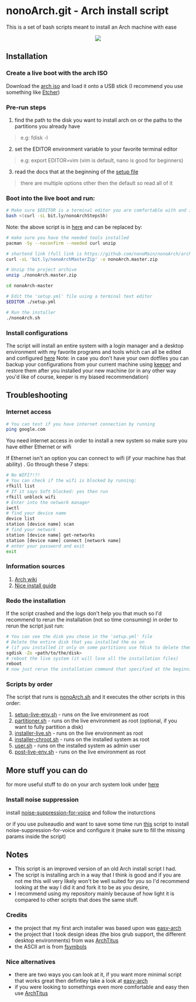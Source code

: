 # nonoArch.git - Arch install script
This is a set of bash scripts meant to install an Arch machine with ease
<p align="center">
  <img src="https://img.shields.io/github/repo-size/nonomain/nonoArch?style=for-the-badge">
</p>

## Installation
### Create a live boot with the arch ISO
Download the [arch iso](https://archlinux.org/download/) and load it onto a USB stick (I recommend you use something like [Etcher](https://www.balena.io/etcher/))

### Pre-run steps
1. find the path to the disk you want to install arch on or the paths to the partitions you already have
> e.g: fdisk -l
2. set the EDITOR environment variable to your favorite terminal editor
> e.g: export EDITOR=vim (vim is default, nano is good for beginners)
3. read the docs that at the beginning of the [setup file](./setup.yml)
> there are multiple options other then the default so read all of it

### Boot into the live boot and run:
```bash
# Make sure $EDITOR is a terminal editor you are comfortable with and is installed on the live boot
bash <(curl -sL bit.ly/nonoArchStepsSh)
```
Note: the above script is in [here](./.howto.sh)
and can be replaced by:
```bash
# make sure you have the needed tools installed
pacman -Sy --noconfirm --needed curl unzip

# shortend link (full link is https://github.com/nonoMain/nonoArch/archive/master.zip)
curl -sL 'bit.ly/nonoArchMasterZip' -o nonoArch.master.zip

# Unzip the project archive
unzip ./nonoArch.master.zip

cd nonoArch-master

# Edit the 'setup.yml' file using a terminal text editor
$EDITOR ./setup.yml

# Run the installer
./nonoArch.sh
```

### Install configurations
The script will install an entire system with a login manager and a desktop environment
with my favorite programs and tools which can all be edited and configured [here](./.toInstall/)
Note: in case you don't have your own dotfiles you can backup your configurations from your current machine using [keeper](https://github.com/nonoMain/keeper)
and restore them after you installed your new machine (or in any other way you'd like of course, keeper is my biased recommendation)

## Troubleshooting
### Internet access

```bash
# You can test if you have internet connection by running
ping google.com
```

You need internet access in order to install a new system so make sure you have either Ethernet
or wifi

If Ethernet isn't an option you can connect to wifi (if your machine has that ability) . Go through these 7 steps:
```bash
# No WIFI?!?!
# You can check if the wifi is blocked by running:
rfkill list
# If it says Soft blocked: yes then run
rfkill unblock wifi
# Enter into the network manager
iwctl
# find your device name
device list
station [device name] scan
# find your network
station [device name] get-networks
station [device name] connect [network name]
# enter your password and exit
exit
```

### Information sources
1. [Arch wiki](https://wiki.archlinux.org/title/Installation_guide)
2. [Nice install guide](https://github.com/rickellis/Arch-Linux-Install-Guide)

### Redo the installation
If the script crashed and the logs don't help you that much so I'd recommend to rerun the installation (not so time consuming)
in order to rerun the script just run:
```bash
# You can see the disk you chose in the 'setup.yml' file
# Delete the entire disk that you installed the os on
# (if you installed it only on some partitions use fdisk to delete them)
sgdisk -Zo <path/to/the/disk>
# reboot the live system (it will lose all the installation files)
reboot
# now just rerun the installation command that specified at the beginning of this README.md
```

### Scripts by order
The script that runs is [nonoArch.sh](./nonoArch.sh) and it executes the other scripts in this order:
1. [setup-live-env.sh](./.scripts/setup-live-env.sh) - runs on the live environment as root
2. [partitioner.sh](./.scripts/partitioner.sh) - runs on the live environment as root (optional, if you want to fully partition a disk)
3. [installer-live.sh](./.scripts/installer-live.sh) - runs on the live environment as root
4. [installer-chroot.sh](./.scripts/installer-chroot.sh) - runs on the installed system as root
5. [user.sh](./.scripts/user.sh) - runs on the installed system as admin user
6. [post-live-env.sh](./.scripts/post-live-env.sh) - runs on the live environment as root

## More stuff you can do
for more useful stuff to do on your arch system look under [here](./.usefull/)

### Install noise suppression
install [noise-suppression-for-voice](https://github.com/werman/noise-suppression-for-voice) and follow the insturctions

or if you use pulseaudio and want to save some time run [this](./.usefull/install_noise_suppression.sh)
script to install noise-suppression-for-voice and configure it (make sure to fill the missing params inside the script)

## Notes
- This script is an improved version of an old Arch install script I had.
- The script is installing arch in a way that I think is good and if you are not me this will very likely won't be well suited for you so I'd recommend looking at the way I did it and fork it to be as you desire,
- I recommend using my repository mainly because of how light it is compared to other scripts that does the same stuff.

### Credits
- the project that my first arch installer was based upon was [easy-arch](https://github.com/classy-giraffe/easy-arch)
- the project that I took design ideas (the bios grub support, the different desktop environments) from was [ArchTitus](https://github.com/ChrisTitusTech/ArchTitus)
- the ASCII art is from [fsymbols](https://fsymbols.com/generators/carty/)

### Nice alternatives
- there are two ways you can look at it, if you want more minimal script that works great then defintley take a look at [easy-arch](https://github.com/classy-giraffe/easy-arch)
- if you were looking to somethings even more comfortable and easy then use [ArchTitus](https://github.com/ChrisTitusTech/ArchTitus)
